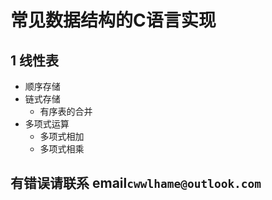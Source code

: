 # 常见数据结构的C语言实现
## 1 线性表
- 顺序存储
- 链式存储
  - 有序表的合并
- 多项式运算
  - 多项式相加
  - 多项式相乘

## 有错误请联系 __email__`cwwlhame@outlook.com`
